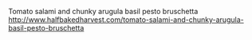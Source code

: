 Tomato salami and chunky arugula basil pesto bruschetta	http://www.halfbakedharvest.com/tomato-salami-and-chunky-arugula-basil-pesto-bruschetta
